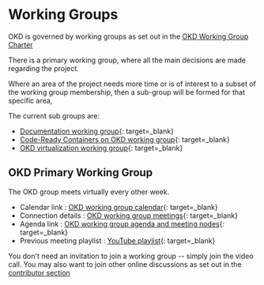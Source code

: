 # Working Groups

<!--- cSpell:ignore wg_virt  -->

OKD is governed by working groups as set out in the [OKD Working Group Charter](charter.md)

There is a primary working group, where all the main decisions are made regarding the project.

Where an area of the project needs more time or is of interest to a subset of the working group membership, then a sub-group will be formed for that specific area,

The current sub groups are:

- [Documentation working group](wg_docs/overview.md){: target=_blank}
- [Code-Ready Containers on OKD working group](wg_crc/overview.md){: target=_blank}
- [OKD virtualization working group](wg_virt/overview.md){: target=_blank}

## OKD Primary Working Group

The OKD group meets virtually every other week.

- Calendar link : [OKD working group calendar](https://calendar.fedoraproject.org/list/okd/){: target=_blank}
- Connection details : [OKD working group meetings](https://github.com/okd-project/working-group/blob/main/meetings.md){: target=_blank}
- Agenda link : [OKD working group agenda and meeting nodes](https://hackmd.io/YJBn04R5TDi5Sm9XbOGwZA){: target=_blank}
- Previous meeting playlist : [YouTube playlist](https://www.youtube.com/playlist?list=PLaR6Rq6Z4Iqc3WjZB-rUTPru8RKyOCnBo){: target=_blank}

You don't need an invitation to join a working group -- simply join the video call.
You may also want to join other online discussions as set out in the [contributor section](contributor.md)

